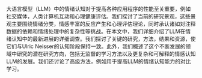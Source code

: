 大语言模型（LLM）中的情绪认知对于提高各种应用程序的性能至关重要，例如社交媒体，人类计算机互动和心理健康评估。我们探讨了当前的研究景观，这些景观主要围绕情绪分类，情感丰富的反应产生和心理评估理论，同时承认诸如对注释数据的依赖和情绪处理中的复杂性等挑战。在本文中，我们详细介绍了LLM在情绪认知中的最新进展的详细调查。我们探讨了关键的研究，方法，结果和资源，使它们与Ulric Neisser的认知阶段保持一致。此外，我们概述了这个不断发展的领域中研究的潜在研究方向，包括无监督的学习方法以及更复杂和可解释的情感认知LLM的发展。我们还讨论了高级方法，例如用于提高LLM的情绪认知能力的对比学习。
